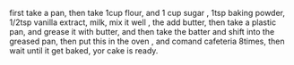 first take a pan,
then take 1cup flour,
and 1 cup sugar ,
1tsp baking powder,
1/2tsp vanilla extract,
milk,
mix it well ,
the add butter, 
then take a plastic pan, 
and grease it with butter,
and then take the batter and shift into the greased pan,
then put this in the oven ,
and comand cafeteria 8times,
then wait until it get baked, 
yor cake is ready.